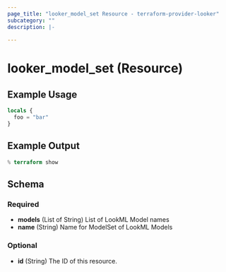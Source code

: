 ```yaml
---
page_title: "looker_model_set Resource - terraform-provider-looker"
subcategory: ""
description: |-
  
---
```

# looker_model_set (Resource)

## Example Usage
```terraform
locals {
  foo = "bar"
}
```

## Example Output
```terraform
% terraform show
```

<!-- schema generated by tfplugindocs -->
## Schema

### Required

- **models** (List of String) List of LookML Model names
- **name** (String) Name for ModelSet of LookML Models

### Optional

- **id** (String) The ID of this resource.
